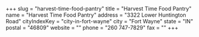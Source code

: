 +++
slug = "harvest-time-food-pantry"
title = "Harvest Time Food Pantry"
name = "Harvest Time Food Pantry"
address = "3322 Lower Huntington Road"
cityIndexKey = "city-in-fort-wayne"
city = "Fort Wayne"
state = "IN"
postal = "46809"
website = ""
phone = "260 747-7829"
fax = ""
+++
